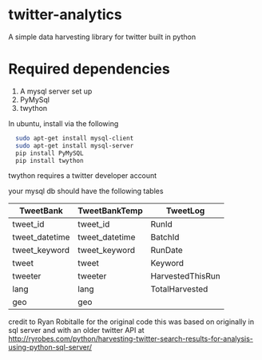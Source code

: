 twitter-analytics
=================

A simple data harvesting library for twitter built in python

Required dependencies
=====================

1. A mysql server set up
2. PyMySql
3. twython

In ubuntu, install via the following

``` bash
  sudo apt-get install mysql-client
  sudo apt-get install mysql-server
  pip install PyMySQL
  pip install twython
```

twython requires a twitter developer account

your mysql db should have the following tables

TweetBank|TweetBankTemp|TweetLog
---------|-------------|--------
tweet_id|tweet_id|RunId
tweet_datetime|tweet_datetime|BatchId
tweet_keyword|tweet_keyword|RunDate
tweet|tweet|Keyword
tweeter|tweeter|HarvestedThisRun
lang|lang|TotalHarvested
geo|geo|

credit to Ryan Robitalle for the original code this was based on originally in
sql server and with an older twitter API at
http://ryrobes.com/python/harvesting-twitter-search-results-for-analysis-using-python-sql-server/
